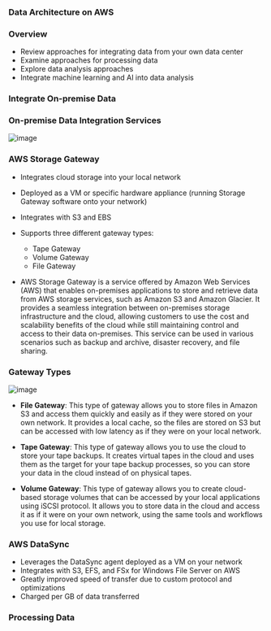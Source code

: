 ### Data Architecture on AWS

### Overview

* Review approaches for integrating data from your own data center
* Examine approaches for processing data
* Explore data analysis approaches
* Integrate machine learning and AI into data analysis

### Integrate On-premise Data

### On-premise Data Integration Services

![image](https://user-images.githubusercontent.com/114364831/214373198-c96c0947-9d2b-43d6-abfb-d2ea442129b7.png)

### AWS Storage Gateway

* Integrates cloud storage into your local network
* Deployed as a VM or specific hardware appliance (running Storage Gateway software onto your network)
* Integrates with S3 and EBS
* Supports three different gateway types:
    * Tape Gateway
    * Volume Gateway
    * File Gateway

* AWS Storage Gateway is a service offered by Amazon Web Services (AWS) that enables on-premises applications to store and retrieve data from AWS storage services, such as Amazon S3 and Amazon Glacier. It provides a seamless integration between on-premises storage infrastructure and the cloud, allowing customers to use the cost and scalability benefits of the cloud while still maintaining control and access to their data on-premises. This service can be used in various scenarios such as backup and archive, disaster recovery, and file sharing.

### Gateway Types

![image](https://user-images.githubusercontent.com/114364831/214376186-952470fc-bf1c-4b25-a0fd-7aed3ab632c7.png)

* **File Gateway**: This type of gateway allows you to store files in Amazon S3 and access them quickly and easily as if they were stored on your own network. It provides a local cache, so the files are stored on S3 but can be accessed with low latency as if they were on your local network.

* **Tape Gateway**: This type of gateway allows you to use the cloud to store your tape backups. It creates virtual tapes in the cloud and uses them as the target for your tape backup processes, so you can store your data in the cloud instead of on physical tapes.

* **Volume Gateway**: This type of gateway allows you to create cloud-based storage volumes that can be accessed by your local applications using iSCSI protocol. It allows you to store data in the cloud and access it as if it were on your own network, using the same tools and workflows you use for local storage.

### AWS DataSync

* Leverages the DataSync agent deployed as a VM on your network
* Integrates with S3, EFS, and FSx for Windows File Server on AWS
* Greatly improved speed of transfer due to custom protocol and optimizations
* Charged per GB of data transferred

### Processing Data

